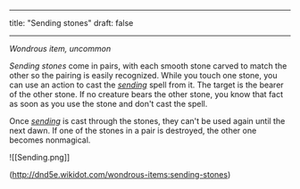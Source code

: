 
---
title: "Sending stones"
draft: false

---

*Wondrous item, uncommon*

_Sending stones_ come in pairs, with each smooth stone carved to match the other so the pairing is easily recognized. While you touch one stone, you can use an action to cast the _[sending](http://dnd5e.wikidot.com/spell:sending)_ spell from it. The target is the bearer of the other stone. If no creature bears the other stone, you know that fact as soon as you use the stone and don't cast the spell.

Once _[sending](http://dnd5e.wikidot.com/spell:sending)_ is cast through the stones, they can't be used again until the next dawn. If one of the stones in a pair is destroyed, the other one becomes nonmagical.

![[Sending.png]]

(http://dnd5e.wikidot.com/wondrous-items:sending-stones)